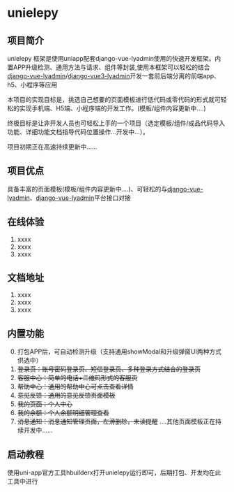 # unielepy

## 项目简介

unielepy 框架是使用uniapp配套django-vue-lyadmin使用的快速开发框架。内置APP升级检测、通用方法与请求、组件等封装,使用本框架可以轻松的结合[django-vue-lyadmin](https://gitee.com/lybbn/django-vue-lyadmin)/[django-vue3-lyadmin](https://gitee.com/lybbn/django-vue3-lyadmin)开发一套前后端分离的前端app、h5、小程序等应用

本项目的实现目标是，挑选自己想要的页面模板进行低代码或零代码的形式就可轻松的实现手机端、H5端、小程序端的开发工作。(模板/组件内容更新中....)

终极目标是让非开发人员也可轻松上手的一个项目（选定模板/组件/成品代码导入功能、详细功能文档指导代码位置操作...开发中...）。

项目初期正在高速持续更新中......

## 项目优点

具备丰富的页面模板(模板/组件内容更新中....)、可轻松的与[django-vue-lyadmin](https://gitee.com/lybbn/django-vue-lyadmin)、[django-vue-lyadmin](https://gitee.com/lybbn/django-vue-lyadmin)平台接口对接

## 在线体验

1.  xxxx
2.  xxxx
3.  xxxx

## 文档地址

1.  xxxx
2.  xxxx
3.  xxxx

## 内置功能
0. 打包APP后，可自动检测升级（支持通用showModal和升级弹窗UI两种方式供选中）
1. ~~登录页：账号密码登录页、短信登录页、多种登录方式结合的登录页~~
2. ~~客服中心：简单的电话+二维码形式的客服页~~
3. ~~帮助中心：通用的帮助中心可点击查看详情~~
4. ~~意见反馈：通用的意见反馈页面模板~~
5. ~~我的页面：个人中心~~
6. ~~我的余额：个人余额明细管理查看~~
7. ~~消息通知：消息通知管理页面，左滑删除，未读提醒~~
....其他页面模板正在持续开发中......

## 启动教程

使用uni-app官方工具hbuilderx打开unielepy运行即可，后期打包、开发均在此工具中进行